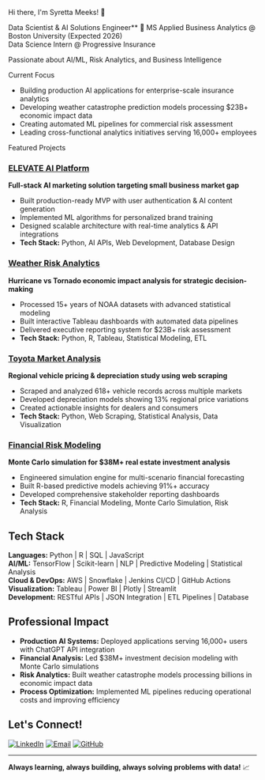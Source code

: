 Hi there, I'm Syretta Meeks! 👋

Data Scientist & AI Solutions Engineer** 🚀 MS Applied Business Analytics @ Boston University (Expected 2026)  
Data Science Intern @ Progressive Insurance

Passionate about AI/ML, Risk Analytics, and Business Intelligence

Current Focus

- Building production AI applications for enterprise-scale insurance analytics
- Developing weather catastrophe prediction models processing $23B+ economic impact data  
- Creating automated ML pipelines for commercial risk assessment
- Leading cross-functional analytics initiatives serving 16,000+ employees

Featured Projects

### [ELEVATE AI Platform](https://github.com/SyrettaMeeks/ELEVATE-AI) 
**Full-stack AI marketing solution targeting small business market gap**
- Built production-ready MVP with user authentication & AI content generation
- Implemented ML algorithms for personalized brand training
- Designed scalable architecture with real-time analytics & API integrations
- **Tech Stack:** Python, AI APIs, Web Development, Database Design

### [Weather Risk Analytics](https://github.com/SyrettaMeeks/Weather-Analysis) 
**Hurricane vs Tornado economic impact analysis for strategic decision-making**
- Processed 15+ years of NOAA datasets with advanced statistical modeling
- Built interactive Tableau dashboards with automated data pipelines
- Delivered executive reporting system for $23B+ risk assessment
- **Tech Stack:** Python, R, Tableau, Statistical Modeling, ETL

### [Toyota Market Analysis](https://github.com/SyrettaMeeks/toyota-market-analysis)
**Regional vehicle pricing & depreciation study using web scraping**
- Scraped and analyzed 618+ vehicle records across multiple markets
- Developed depreciation models showing 13% regional price variations
- Created actionable insights for dealers and consumers
- **Tech Stack:** Python, Web Scraping, Statistical Analysis, Data Visualization

### [Financial Risk Modeling](https://github.com/SyrettaMeeks/Financial-Risk-Analysis)
**Monte Carlo simulation for $38M+ real estate investment analysis**
- Engineered simulation engine for multi-scenario financial forecasting
- Built R-based predictive models achieving 91%+ accuracy
- Developed comprehensive stakeholder reporting dashboards
- **Tech Stack:** R, Financial Modeling, Monte Carlo Simulation, Risk Analysis

## Tech Stack

**Languages:** Python | R | SQL | JavaScript  
**AI/ML:** TensorFlow | Scikit-learn | NLP | Predictive Modeling | Statistical Analysis  
**Cloud & DevOps:** AWS | Snowflake | Jenkins CI/CD | GitHub Actions  
**Visualization:** Tableau | Power BI | Plotly | Streamlit  
**Development:** RESTful APIs | JSON Integration | ETL Pipelines | Database 

## Professional Impact
- **Production AI Systems:** Deployed applications serving 16,000+ users with ChatGPT API integration
- **Financial Analysis:** Led $38M+ investment decision modeling with Monte Carlo simulations  
- **Risk Analytics:** Built weather catastrophe models processing billions in economic impact data
- **Process Optimization:** Implemented ML pipelines reducing operational costs and improving efficiency

## Let's Connect!

[![LinkedIn](https://img.shields.io/badge/LinkedIn-0077B5?style=for-the-badge&logo=linkedin&logoColor=white)](https://www.linkedin.com/in/syrettameeks)
[![Email](https://img.shields.io/badge/Email-D14836?style=for-the-badge&logo=gmail&logoColor=white)](mailto:syrettam@bu.edu)
[![GitHub](https://img.shields.io/badge/GitHub-100000?style=for-the-badge&logo=github&logoColor=white)](https://github.com/SyrettaMeeks)

---

**Always learning, always building, always solving problems with data!** 📈
